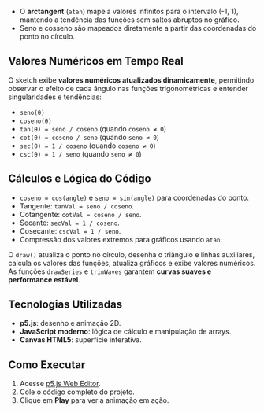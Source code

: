 - O **arctangent** (`atan`) mapeia valores infinitos para o intervalo (-1, 1), mantendo a tendência das funções sem saltos abruptos no gráfico.
- Seno e cosseno são mapeados diretamente a partir das coordenadas do ponto no círculo.

## Valores Numéricos em Tempo Real

O sketch exibe **valores numéricos atualizados dinamicamente**, permitindo observar o efeito de cada ângulo nas funções trigonométricas e entender singularidades e tendências:

- `seno(θ)`  
- `coseno(θ)`  
- `tan(θ) = seno / coseno` (quando `coseno ≠ 0`)  
- `cot(θ) = coseno / seno` (quando `seno ≠ 0`)  
- `sec(θ) = 1 / coseno` (quando `coseno ≠ 0`)  
- `csc(θ) = 1 / seno` (quando `seno ≠ 0`)  

## Cálculos e Lógica do Código

- `coseno = cos(angle)` e `seno = sin(angle)` para coordenadas do ponto.  
- Tangente: `tanVal = seno / coseno`.  
- Cotangente: `cotVal = coseno / seno`.  
- Secante: `secVal = 1 / coseno`.  
- Cosecante: `cscVal = 1 / seno`.  
- Compressão dos valores extremos para gráficos usando `atan`.

O `draw()` atualiza o ponto no círculo, desenha o triângulo e linhas auxiliares, calcula os valores das funções, atualiza gráficos e exibe valores numéricos. As funções `drawSeries` e `trimWaves` garantem **curvas suaves e performance estável**.

## Tecnologias Utilizadas

- **p5.js**: desenho e animação 2D.  
- **JavaScript moderno**: lógica de cálculo e manipulação de arrays.  
- **Canvas HTML5**: superfície interativa.

## Como Executar

1. Acesse [p5.js Web Editor](https://editor.p5js.org).  
2. Cole o código completo do projeto.  
3. Clique em **Play** para ver a animação em ação.
